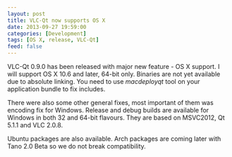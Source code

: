 ```yaml
---
layout: post
title: VLC-Qt now supports OS X
date: 2013-09-27 19:59:00
categories: [Development]
tags: [OS X, release, VLC-Qt]
feed: false
---
```


VLC-Qt 0.9.0 has been released with major new feature - OS X support. I will support OS X 10.6 and later, 64-bit only. Binaries are not yet available due to absolute linking. You need to use <i>macdeployqt</i> tool on your application bundle to fix includes.

There were also some other general fixes, most important of them was encoding fix for Windows. Release and debug builds are available for Windows in both 32 and 64-bit flavours. They are based on MSVC2012, Qt 5.1.1 and VLC 2.0.8.

Ubuntu packages are also available. Arch packages are coming later with Tano 2.0 Beta so we do not break compatibility.